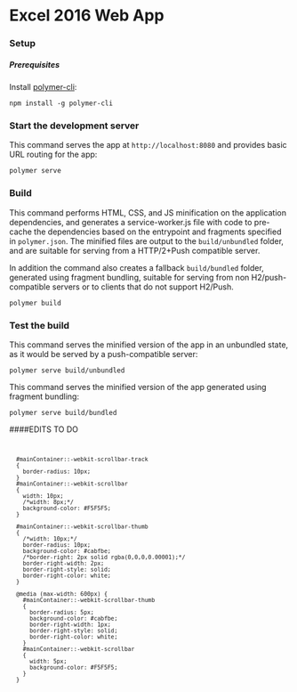 # Excel 2016 Web App


### Setup




##### Prerequisites

Install [polymer-cli](https://github.com/Polymer/polymer-cli):

    npm install -g polymer-cli


### Start the development server

This command serves the app at `http://localhost:8080` and provides basic URL
routing for the app:

    polymer serve


### Build

This command performs HTML, CSS, and JS minification on the application
dependencies, and generates a service-worker.js file with code to pre-cache the
dependencies based on the entrypoint and fragments specified in `polymer.json`.
The minified files are output to the `build/unbundled` folder, and are suitable
for serving from a HTTP/2+Push compatible server.

In addition the command also creates a fallback `build/bundled` folder,
generated using fragment bundling, suitable for serving from non
H2/push-compatible servers or to clients that do not support H2/Push.

    polymer build

### Test the build

This command serves the minified version of the app in an unbundled state, as it would
be served by a push-compatible server:

    polymer serve build/unbundled

This command serves the minified version of the app generated using fragment bundling:

    polymer serve build/bundled

####EDITS TO DO
<code>

      #mainContainer::-webkit-scrollbar-track
      {
        border-radius: 10px;
      }
      #mainContainer::-webkit-scrollbar
      {
        width: 10px;
        /*width: 8px;*/
        background-color: #F5F5F5;
      }

      #mainContainer::-webkit-scrollbar-thumb
      {
        /*width: 10px;*/
        border-radius: 10px;
        background-color: #cabfbe;
        /*border-right: 2px solid rgba(0,0,0,0.00001);*/
        border-right-width: 2px;
        border-right-style: solid;
        border-right-color: white;
      }

      @media (max-width: 600px) {
        #mainContainer::-webkit-scrollbar-thumb
        {
          border-radius: 5px;
          background-color: #cabfbe;
          border-right-width: 1px;
          border-right-style: solid;
          border-right-color: white;
        }
        #mainContainer::-webkit-scrollbar
        {
          width: 5px;
          background-color: #F5F5F5;
        }
      }
</code>
